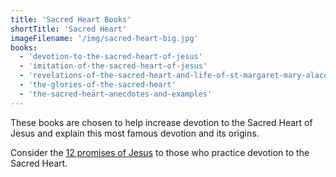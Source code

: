 ```yaml
---
title: 'Sacred Heart Books'
shortTitle: 'Sacred Heart'
imageFilename: '/img/sacred-heart-big.jpg'
books:
  - 'devotion-to-the-sacred-heart-of-jesus'
  - 'imitation-of-the-sacred-heart-of-jesus'
  - 'revelations-of-the-sacred-heart-and-life-of-st-margaret-mary-alacoque'
  - 'the-glories-of-the-sacred-heart'
  - 'the-sacred-heart-anecdotes-and-examples'
---
```


These books are chosen to help increase devotion to the Sacred Heart of Jesus and explain this most famous devotion and its origins.

Consider the [12 promises of Jesus](/book-snippets/2021-06-25-twelve-promises-of-the-sacred-heart.html) to those who practice devotion to the Sacred Heart.